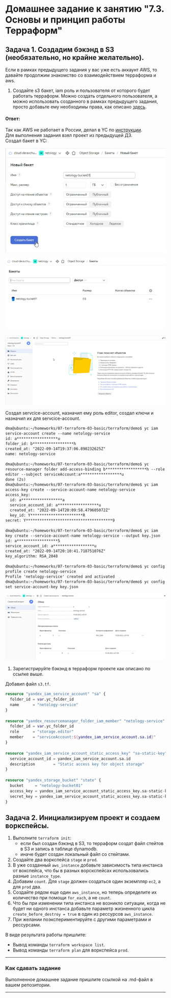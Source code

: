 # Домашнее задание к занятию "7.3. Основы и принцип работы Терраформ"

## Задача 1. Создадим бэкэнд в S3 (необязательно, но крайне желательно).

Если в рамках предыдущего задания у вас уже есть аккаунт AWS, то давайте продолжим знакомство со взаимодействием
терраформа и aws. 

1. Создайте s3 бакет, iam роль и пользователя от которого будет работать терраформ. Можно создать отдельного пользователя,
а можно использовать созданного в рамках предыдущего задания, просто добавьте ему необходимы права, как описано 
[здесь](https://www.terraform.io/docs/backends/types/s3.html).  
  
#### Ответ:  

Так как AWS не работает в России, делал в YC по [инструкции](https://cloud.yandex.ru/docs/tutorials/infrastructure-management/terraform-state-storage).  
Для выполнения задания взял проект из предыдущей ДЗ.  
Создал бакет в YC:  
  
![SNAG-0023.png](SNAG-0023.png)  
  
![SNAG-0024.png](SNAG-0024.png)  
  
![SNAG-0025.png](SNAG-0025.png)  
  
Создал servcice-account, назначил ему роль editor, создал ключи и назначил их для servcice-account. 

```shell
dma@ubuntu:~/homeworks/07-terraform-03-basic/terraform/demo$ yc iam service-account create --name netology-service
id: a******************u
folder_id: b******************h
created_at: "2022-09-14T19:37:06.890232625Z"
name: netology-service

dma@ubuntu:~/homeworks/07-terraform-03-basic/terraform/demo$ yc resource-manager folder add-access-binding b******************h --role editor --subject serviceAccount:a******************u
done (2s)
dma@ubuntu:~/homeworks/07-terraform-03-basic/terraform/demo$ yc iam access-key create --service-account-name netology-service
access_key:
  id: a******************a
  service_account_id: a******************u
  created_at: "2022-09-14T20:09:58.479605072Z"
  key_id: Y***********************R
secret: Y**************************************9

dma@ubuntu:~/homeworks/07-terraform-03-basic/terraform/demo$ yc iam key create --service-account-name netology-service --output key.json
id: a******************5
service_account_id: a******************u
created_at: "2022-09-14T20:10:41.718751076Z"
key_algorithm: RSA_2048

dma@ubuntu:~/homeworks/07-terraform-03-basic/terraform/demo$ yc config profile create netology-service
Profile 'netology-service' created and activated
dma@ubuntu:~/homeworks/07-terraform-03-basic/terraform/demo$ yc config set service-account-key key.json
```
  
![SNAG-0026.png](SNAG-0026.png)  
  
1. Зарегистрируйте бэкэнд в терраформ проекте как описано по ссылке выше.  
  
Добавил файл `s3.tf`.
```terraform
resource "yandex_iam_service_account" "sa" {
  folder_id = var.yc_folder_id
  name      = "netology-service"
}

resource "yandex_resourcemanager_folder_iam_member" "netology-service" {
  folder_id = var.yc_folder_id
  role      = "storage.editor"
  member    = "serviceAccount:${yandex_iam_service_account.sa.id}"
}

resource "yandex_iam_service_account_static_access_key" "sa-static-key" {
  service_account_id = yandex_iam_service_account.sa.id
  description        = "Static access key for object storage"
}

resource "yandex_storage_bucket" "state" {
  bucket     = "netology-bucket01"
  access_key = yandex_iam_service_account_static_access_key.sa-static-key.access_key
  secret_key = yandex_iam_service_account_static_access_key.sa-static-key.secret_key
}
```


## Задача 2. Инициализируем проект и создаем воркспейсы. 

1. Выполните `terraform init`:
    * если был создан бэкэнд в S3, то терраформ создат файл стейтов в S3 и запись в таблице 
dynamodb.
    * иначе будет создан локальный файл со стейтами.  
1. Создайте два воркспейса `stage` и `prod`.
1. В уже созданный `aws_instance` добавьте зависимость типа инстанса от вокспейса, что бы в разных ворскспейсах 
использовались разные `instance_type`.
1. Добавим `count`. Для `stage` должен создаться один экземпляр `ec2`, а для `prod` два. 
1. Создайте рядом еще один `aws_instance`, но теперь определите их количество при помощи `for_each`, а не `count`.
1. Что бы при изменении типа инстанса не возникло ситуации, когда не будет ни одного инстанса добавьте параметр
жизненного цикла `create_before_destroy = true` в один из рессурсов `aws_instance`.
1. При желании поэкспериментируйте с другими параметрами и рессурсами.

В виде результата работы пришлите:
* Вывод команды `terraform workspace list`.
* Вывод команды `terraform plan` для воркспейса `prod`.  

---

### Как cдавать задание

Выполненное домашнее задание пришлите ссылкой на .md-файл в вашем репозитории.

---